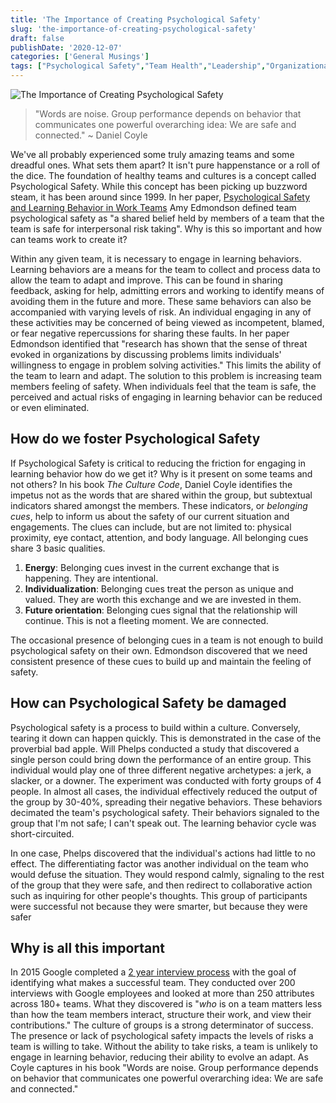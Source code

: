 ```yaml
---
title: 'The Importance of Creating Psychological Safety'
slug: 'the-importance-of-creating-psychological-safety'
draft: false
publishDate: '2020-12-07'
categories: ['General Musings']
tags: ["Psychological Safety","Team Health","Leadership","Organizational Culture"]
---
```

![The Importance of Creating Psychological Safety](images/oceanside-stacked-rocks.jpg#center)

> "Words are noise. Group performance depends on behavior that communicates one powerful overarching idea: We are safe and connected." ~ Daniel Coyle

We've all probably experienced some truly amazing teams and some dreadful ones. What sets them apart? It isn't pure happenstance or a roll of the dice. The foundation of healthy teams and cultures is a concept called Psychological Safety. While this concept has been picking up buzzword steam, it has been around since 1999. In her paper, [Psychological Safety and Learning Behavior in Work Teams](https://doi.org/10.2307/2666999) Amy Edmondson defined team psychological safety as "a shared belief held by members of a team that the team is safe for interpersonal risk taking". Why is this so important and how can teams work to create it?

Within any given team, it is necessary to engage in learning behaviors. Learning behaviors are a means for the team to collect and process data to allow the team to adapt and improve. This can be found in sharing feedback, asking for help, admitting errors and working to identify means of avoiding them in the future and more. These same behaviors can also be accompanied with varying levels of risk. An individual engaging in any of these activities may be concerned of being viewed as incompetent, blamed, or fear negative repercussions for sharing these faults. In her paper Edmondson identified that "research has shown that the sense of threat evoked in organizations by discussing problems limits individuals' willingness to engage in problem solving activities." This limits the ability of the team to learn and adapt. The solution to this problem is increasing team members feeling of safety. When individuals feel that the team is safe, the perceived and actual risks of engaging in learning behavior can be reduced or even eliminated.

## How do we foster Psychological Safety

If Psychological Safety is critical to reducing the friction for engaging in learning behavior how do we get it? Why is it present on some teams and not others? In his book _The Culture Code_, Daniel Coyle identifies the impetus not as the words that are shared within the group, but subtextual indicators shared amongst the members. These indicators, or _belonging cues_, help to inform us about the safety of our current situation and engagements. The clues can include, but are not limited to: physical proximity, eye contact, attention, and body language. All belonging cues share 3 basic qualities.

1. **Energy**: Belonging cues invest in the current exchange that is happening. They are intentional.
2. **Individualization**: Belonging cues treat the person as unique and valued. They are worth this exchange and we are invested in them.
3. **Future orientation**: Belonging cues signal that the relationship will continue. This is not a fleeting moment. We are connected.

The occasional presence of belonging cues in a team is not enough to build psychological safety on their own. Edmondson discovered that we need consistent presence of these cues to build up and maintain the feeling of safety.

## How can Psychological Safety be damaged

Psychological safety is a process to build within a culture. Conversely, tearing it down can happen quickly. This is demonstrated in the case of the proverbial bad apple. Will Phelps conducted a study that discovered a single person could bring down the performance of an entire group. This individual would play one of three different negative archetypes: a jerk, a slacker, or a downer. The experiment was conducted with forty groups of 4 people. In almost all cases, the individual effectively reduced the output of the group by 30-40%, spreading their negative behaviors. These behaviors decimated the team's psychological safety. Their behaviors signaled to the group that I'm not safe; I can't speak out. The learning behavior cycle was short-circuited.

In one case, Phelps discovered that the individual's actions had little to no effect. The differentiating factor was another individual on the team who would defuse the situation. They would respond calmly, signaling to the rest of the group that they were safe, and then redirect to collaborative action such as inquiring for other people's thoughts. This group of participants were successful not because they were smarter, but because they were safer

## Why is all this important

In 2015 Google completed a [2 year interview process](https://rework.withgoogle.com/blog/five-keys-to-a-successful-google-team/) with the goal of identifying what makes a successful team. They conducted over 200 interviews with Google employees and looked at more than 250 attributes across 180+ teams. What they discovered is "_who_ is on a team matters less than how the team members interact, structure their work, and view their contributions." The culture of groups is a strong determinator of success. The presence or lack of psychological safety impacts the levels of risks a team is willing to take. Without the ability to take risks, a team is unlikely to engage in learning behavior, reducing their ability to evolve an adapt. As Coyle captures in his book "Words are noise. Group performance depends on behavior that communicates one powerful overarching idea: We are safe and connected."
